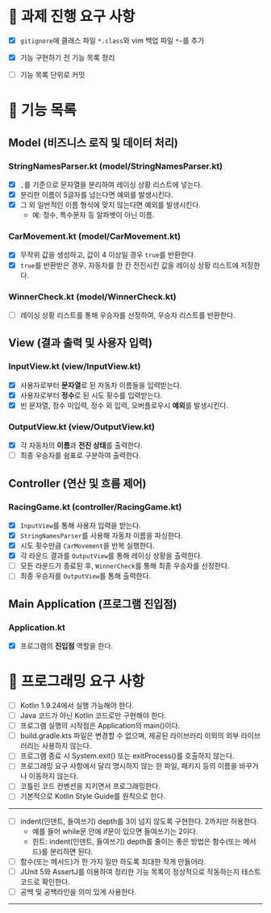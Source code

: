# 🔨 과제 진행 요구 사항
- [x] `gitignore`에 클래스 파일 `*.class`와 vim 백업 파일 `*~`를 추가
- [x] 기능 구현하기 전 기능 목록 정리
- [ ] 기능 목록 단위로 커밋


# 🔗 기능 목록
## Model (비즈니스 로직 및 데이터 처리)
### StringNamesParser.kt (model/StringNamesParser.kt)
- [x] `,`를 기준으로 문자열을 분리하여 레이싱 상황 리스트에 넣는다.
- [x] 분리한 이름이 5글자를 넘는다면 예외를 발생시킨다.
- [x] 그 외 일반적인 이름 형식에 맞지 않는다면 예외를 발생시킨다.
    - 예: 정수, 특수문자 등 알파벳이 아닌 이름.

### CarMovement.kt (model/CarMovement.kt)
- [x] 무작위 값을 생성하고, 값이 4 이상일 경우 `true`를 반환한다.
- [x] `true`를 반환받은 경우, 자동차를 한 칸 전진시킨 값을 레이싱 상황 리스트에 저장한다.

### WinnerCheck.kt (model/WinnerCheck.kt)
- [ ] 레이싱 상황 리스트를 통해 우승자를 선정하여, 우승자 리스트를 반환한다.

## View (결과 출력 및 사용자 입력)
### InputView.kt (view/InputView.kt)
- [x] 사용자로부터 **문자열**로 된 자동차 이름들을 입력받는다.
- [x] 사용자로부터 **정수**로 된 시도 횟수를 입력받는다.
- [x] 빈 문자열, 정수 미입력, 정수 외 입력, 오버플로우시 **예외**를 발생시킨다.

### OutputView.kt (view/OutputView.kt)
- [x] 각 자동차의 **이름**과 **전진 상태**를 출력한다.
- [ ] 최종 우승자를 쉼표로 구분하여 출력한다.

## Controller (연산 및 흐름 제어)
### RacingGame.kt (controller/RacingGame.kt)
- [x] `InputView`를 통해 사용자 입력을 받는다.
- [x] `StringNamesParser`를 사용해 자동차 이름을 파싱한다.
- [x] 시도 횟수만큼 `CarMovement`을 반복 실행한다.
- [x] 각 라운드 결과를 `OutputView`를 통해 레이싱 상황을 출력한다.
- [ ] 모든 라운드가 종료된 후, `WinnerCheck`를 통해 최종 우승자를 선정한다.
- [ ] 최종 우승자를 `OutputView`를 통해 출력한다.

## Main Application (프로그램 진입점)
### Application.kt
- [x] 프로그램의 **진입점** 역할을 한다.

# 🔧 프로그래밍 요구 사항
- [ ] Kotlin 1.9.24에서 실행 가능해야 한다.
- [ ]  Java 코드가 아닌 Kotlin 코드로만 구현해야 한다.
- [ ]  프로그램 실행의 시작점은 Application의 main()이다.
- [ ]  build.gradle.kts 파일은 변경할 수 없으며, 제공된 라이브러리 이외의 외부 라이브러리는 사용하지 않는다.
- [ ]  프로그램 종료 시 System.exit() 또는 exitProcess()를 호출하지 않는다.
- [ ]  프로그래밍 요구 사항에서 달리 명시하지 않는 한 파일, 패키지 등의 이름을 바꾸거나 이동하지 않는다.
- [ ]  코틀린 코드 컨벤션을 지키면서 프로그래밍한다.
- [ ]  기본적으로 Kotlin Style Guide를 원칙으로 한다.

---

- [ ] indent(인덴트, 들여쓰기) depth를 3이 넘지 않도록 구현한다. 2까지만 허용한다.
    - 예를 들어 while문 안에 if문이 있으면 들여쓰기는 2이다.
    - 힌트: indent(인덴트, 들여쓰기) depth를 줄이는 좋은 방법은 함수(또는 메서드)를 분리하면 된다.
- [ ] 함수(또는 메서드)가 한 가지 일만 하도록 최대한 작게 만들어라.
- [ ] JUnit 5와 AssertJ를 이용하여 정리한 기능 목록이 정상적으로 작동하는지 테스트 코드로 확인한다.
- [ ] 공백 및 공백라인을 의미 있게 사용한다.
---